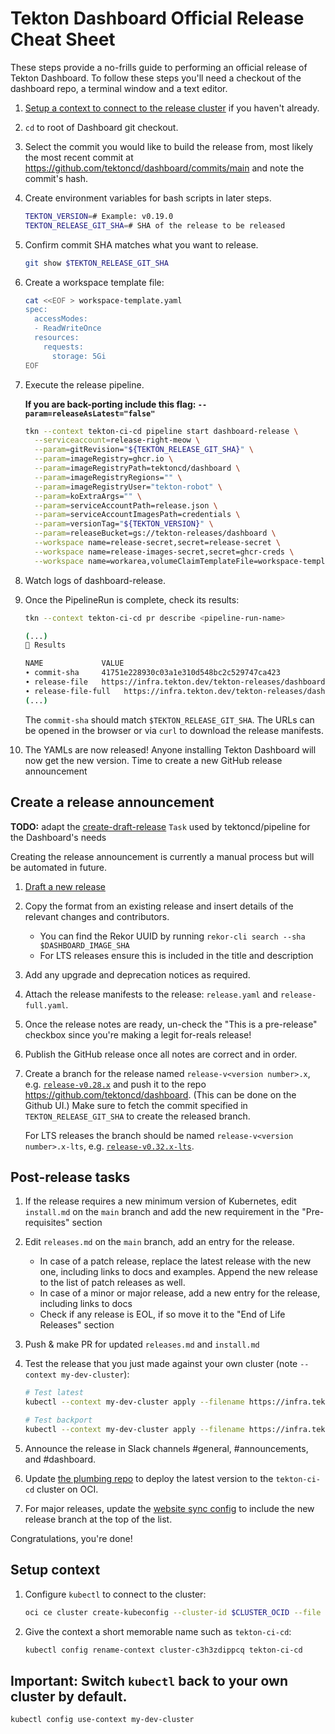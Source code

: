 # Tekton Dashboard Official Release Cheat Sheet

These steps provide a no-frills guide to performing an official release
of Tekton Dashboard. To follow these steps you'll need a checkout of
the dashboard repo, a terminal window and a text editor.

1. [Setup a context to connect to the release cluster](#setup-context) if you haven't already.

1. `cd` to root of Dashboard git checkout.

1. Select the commit you would like to build the release from, most likely the
   most recent commit at https://github.com/tektoncd/dashboard/commits/main
   and note the commit's hash.

1. Create environment variables for bash scripts in later steps.

    ```bash
    TEKTON_VERSION=# Example: v0.19.0
    TEKTON_RELEASE_GIT_SHA=# SHA of the release to be released
    ```

1. Confirm commit SHA matches what you want to release.

    ```bash
    git show $TEKTON_RELEASE_GIT_SHA
    ```

1. Create a workspace template file:

   ```bash
   cat <<EOF > workspace-template.yaml
   spec:
     accessModes:
     - ReadWriteOnce
     resources:
       requests:
         storage: 5Gi
   EOF
   ```

1. Execute the release pipeline.

   **If you are back-porting include this flag: `--param=releaseAsLatest="false"`**

    ```bash
    tkn --context tekton-ci-cd pipeline start dashboard-release \
      --serviceaccount=release-right-meow \
      --param=gitRevision="${TEKTON_RELEASE_GIT_SHA}" \
      --param=imageRegistry=ghcr.io \
      --param=imageRegistryPath=tektoncd/dashboard \
      --param=imageRegistryRegions="" \
      --param=imageRegistryUser="tekton-robot" \
      --param=koExtraArgs="" \
      --param=serviceAccountPath=release.json \
      --param=serviceAccountImagesPath=credentials \
      --param=versionTag="${TEKTON_VERSION}" \
      --param=releaseBucket=gs://tekton-releases/dashboard \
      --workspace name=release-secret,secret=release-secret \
      --workspace name=release-images-secret,secret=ghcr-creds \
      --workspace name=workarea,volumeClaimTemplateFile=workspace-template.yaml
    ```

1. Watch logs of dashboard-release.

1. Once the PipelineRun is complete, check its results:

    ```bash
    tkn --context tekton-ci-cd pr describe <pipeline-run-name>

    (...)
    📝 Results

    NAME             VALUE
    ∙ commit-sha     41751e228930c03a1e310d548bc2c529747ca423
    ∙ release-file   https://infra.tekton.dev/tekton-releases/dashboard/previous/v0.61.0/release.yaml
    ∙ release-file-full   https://infra.tekton.dev/tekton-releases/dashboard/previous/v0.61.0/release-full.yaml
    (...)
    ```

    The `commit-sha` should match `$TEKTON_RELEASE_GIT_SHA`.
    The URLs can be opened in the browser or via `curl` to download the release manifests.

4. The YAMLs are now released! Anyone installing Tekton Dashboard will now get the new version. Time to create a new GitHub release announcement

## Create a release announcement

**TODO:** adapt the [create-draft-release](https://github.com/tektoncd/plumbing/blob/main/tekton/resources/release/base/github_release.yaml) `Task` used by tektoncd/pipeline for the Dashboard's needs

Creating the release announcement is currently a manual process but will be automated in future.

1. [Draft a new release](https://github.com/tektoncd/dashboard/releases/new)

1. Copy the format from an existing release and insert details of the relevant changes and contributors.
   - You can find the Rekor UUID by running `rekor-cli search --sha $DASHBOARD_IMAGE_SHA`
   - For LTS releases ensure this is included in the title and description

1. Add any upgrade and deprecation notices as required.

1. Attach the release manifests to the release: `release.yaml` and `release-full.yaml`.

1. Once the release notes are ready, un-check the "This is a pre-release" checkbox since you're making a legit for-reals release!

1. Publish the GitHub release once all notes are correct and in order.

1. Create a branch for the release named `release-v<version number>.x`, e.g. [`release-v0.28.x`](https://github.com/tektoncd/dashboard/tree/release-v0.28.x)
   and push it to the repo https://github.com/tektoncd/dashboard.
   (This can be done on the Github UI.)
   Make sure to fetch the commit specified in `TEKTON_RELEASE_GIT_SHA` to create the released branch.

   For LTS releases the branch should be named `release-v<version number>.x-lts`, e.g. [`release-v0.32.x-lts`](https://github.com/tektoncd/dashboard/tree/release-v0.32.x-lts).

## Post-release tasks

1. If the release requires a new minimum version of Kubernetes,
   edit `install.md` on the `main` branch and add the new requirement in the
   "Pre-requisites" section

1. Edit `releases.md` on the `main` branch, add an entry for the release.
   - In case of a patch release, replace the latest release with the new one,
     including links to docs and examples. Append the new release to the list
     of patch releases as well.
   - In case of a minor or major release, add a new entry for the
     release, including links to docs
   - Check if any release is EOL, if so move it to the "End of Life Releases"
     section

1. Push & make PR for updated `releases.md` and `install.md`

1. Test the release that you just made against your own cluster (note `--context my-dev-cluster`):

     ```bash
     # Test latest
     kubectl --context my-dev-cluster apply --filename https://infra.tekton.dev/tekton-releases/dashboard/latest/release-full.yaml
     ```

     ```bash
     # Test backport
     kubectl --context my-dev-cluster apply --filename https://infra.tekton.dev/tekton-releases/dashboard/previous/v0.32.0/release-full.yaml
     ```

1. Announce the release in Slack channels #general, #announcements, and #dashboard.

1. Update [the plumbing repo](https://github.com/tektoncd/plumbing/blob/d244554a42d7b6a5f1180c58c513eeecc9febcde/tekton/cd/dashboard/overlays/oci-ci-cd/kustomization.yaml#L4) to deploy the latest version to the `tekton-ci-cd` cluster on OCI.

1. For major releases, update the [website sync config](https://github.com/tektoncd/website/blob/main/sync/config/dashboard.yaml) to include the new release branch at the top of the list.

Congratulations, you're done!

## Setup context

1. Configure `kubectl` to connect to the cluster:
    ```bash
    oci ce cluster create-kubeconfig --cluster-id $CLUSTER_OCID --file $HOME/.kube/config --region $CLUSTER_REGION --token-version 2.0.0 --kube-endpoint PUBLIC_ENDPOINT
    ```

2. Give the context a short memorable name such as `tekton-ci-cd`:

   ```bash
   kubectl config rename-context cluster-c3h3zdippcq tekton-ci-cd
   ```

## Important: Switch `kubectl` back to your own cluster by default.

```bash
kubectl config use-context my-dev-cluster
```
